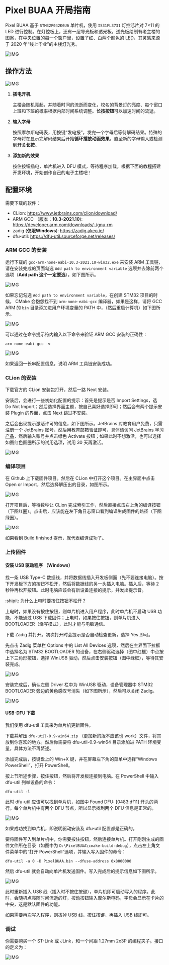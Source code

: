 # Pixel BUAA 开局指南

Pixel BUAA 基于 `STM32F042K6U6` 单片机，使用 `IS31FL3731` 灯控芯片对 7×11 的 LED 进行控制。在灯控板上，还有一层导光板和透光板，透光板绘制有老主楼的图案，在中央位置的每一个窗户里，设置了红、白两个颜色的 LED，其灵感来源于 2020 年“线上毕业”的主楼灯光秀。

![IMG](doc/heart-animation.jpeg)

## 操作方法

![IMG](doc/hardware-description.png)

1. **插电开机**

    主楼会随机亮起，并随着时间的流逝而变化，校名的背景灯的亮度、每个窗口上班和下班的概率根据内部时间系统调整。**长按按钮**可以加速时间的流逝。

2. **输入字母**

    按照摩尔斯电码表，用按键“发电报”，发完一个字母后等待解码结果。特殊的字母将在显示完解码结果后开始**循环播放动画效果**，直至新的字母输入或检测到**开关长按**。

3. **添加新的效果**

    按住按钮插电，单片机进入 DFU 模式，等待程序加载。根据下面的教程搭建开发环境，开始创作自己的电子主楼吧！

## 配置环境

需要下载的软件：

- CLion: https://www.jetbrains.com/clion/download/
- ARM GCC （版本：**10.3-2021.10**): https://developer.arm.com/downloads/-/gnu-rm
- zadig (**仅限Windows**): https://zadig.akeo.ie/
- dfu-util: https://dfu-util.sourceforge.net/releases/

### ARM GCC 的安装

运行下载的 `gcc-arm-none-eabi-10.3-2021.10-win32.exe` 来安装 ARM 工具链，请在安装完成的页面勾选 `Add path to environment variable` 选项并去除前两个选项（**Add path 这个一定要选**），如下图所示。

![IMG](doc/install-arm-gcc.png)

如果忘记勾选 `Add path to environment variable`，在创建 STM32 项目的时候， CMake 会抱怨找不到 `arm-none-eabi-gcc` 编译器，如果是这样，请将 GCC ARM 的 `bin` 目录添加进用户环境变量的 PATH 中，（然后重启计算机）如下图所示。

![IMG](doc/set-sys-env.png)

可以通过在命令提示符内输入以下命令来验证 ARM GCC 安装的正确性：

```arm-none-eabi-gcc -v```

![IMG](doc/arm-none-eabi-gcc-output.png)

如果返回一长串配置信息，说明 ARM 工具链安装成功。

### CLion 的安装

下载官方的 CLion 安装包打开，然后一路 Next 安装。

安装后，会进行一些初始化配置的提示：首先是提示是否 Import Settings，选 Do Not Import；然后选择界面主题，按自己喜好选择即可；然后会有两个提示安装 Plugin 的界面，点击 Next 跳过不安装。

之后会出现提示激活许可的信息，如下图所示。JetBrains 对教育用户免费，只需注册一个 JetBrains 账号，然后用教育邮箱验证即可，具体请访问 [JetBrains 学习产品](https://www.jetbrains.com/shop/eform/students)，然后输入账号并点击绿色 Activate 按钮；如果此时不想激活，也可以选择如图红色圆圈所示的试用选项，试用 30 天再激活。

![IMG](doc/activate-clion.png)

### 编译项目

在 Github 上下载固件项目。然后在 CLion 中打开这个项目。在主界面中点击 Open or Import，然后选择解压出的目录，如图所示。

![IMG](doc/clion-import.png)

打开项目后，等待数秒让 CLion 完成索引工作，然后直接点击右上角的编译按钮（下图红圈）。点击后，应该能在左下角日志窗口看到编译生成固件的路径（下图绿圈）。

![IMG](doc/clion-build.png)

如果看到 Build finished 提示，就代表编译成功了。

### 上传固件

#### 安装 USB 驱动程序 （Windows）

找一条 USB Type-C 数据线，并将数据线插入开发板侧面（先不要连接电脑）。按下开发板下方的按钮不松开，然后将数据线的另一头插入电脑。插入后，等待 2 秒钟再松开按钮。此时电脑应该会有新设备连接的提示，并发出提示音。

:shipit: 为什么上电时要按住按钮不松开？

上电时，如果没有按住按钮，则单片机进入用户程序，此时单片机不启动 USB 功能，不能通过 USB 下载固件；上电时，如果按住按钮，则单片机进入 BOOTLOADER（烧写模式），此时才能与电脑通信。

下载 Zadig 并打开。初次打开时会提示是否自动检查更新，选择 Yes 即可。

先点击 Zadig 菜单栏 Options 中的 List All Devices 选项，然后在主界面下拉框中选择名为 STM32 BOOTLOADER 的设备，在右侧驱动选择（图中红框）中点按上下三角形按钮，选择 WinUSB 驱动，然后点击安装按钮（图中绿框），等待其安装完成。

![IMG](doc/zadig-install.png)

安装完成后，确认左侧 Driver 栏中为 WinUSB 驱动，设备管理器中 STM32 BOOTLOADER 旁边的黄色感叹号消失（如下图所示），然后可以关闭 Zadig。

![IMG](doc/zadig-install-result.png)

#### USB-DFU 下载

我们使用 dfu-util 工具来为单片机更新固件。

下载并解压 `dfu-util-0.9-win64.zip` （更加新的版本应该也 work）文件，将其放到你喜欢的地方。然后你需要将 dfu-util-0.9-win64 目录添加进 PATH 环境变量，具体方法不再赘述。

添加完成后，按键盘上的 Win+X 键，并在屏幕左下角的菜单中选择“Windows PowerShell”，打开 PowerShell。

按上节所述步骤，按住按钮，然后将开发板连接到电脑。在 PowerShell 中输入 dfu-util 列举设备的命令：

```dfu-util -l```

此时 dfu-util 应该可以找到单片机，如图中 Found DFU: [0483:df11] 开头的两行。每个单片机中有两个 DFU 节点，所以显示找到两个 DFU 信息是正常的。

![IMG](doc/dfu-list.png)

如果成功找到单片机，即说明驱动安装及 dfu-util 配置都是正确的。

要将固件写入到单片机中，你需要按住按钮，然后连接单片机。打开刚刚生成的固件文件所在目录（如图中为 `D:\PixelBUAA\cmake-build-debug`），点击左上角文件菜单中的“打开 PowerShell”选项，并输入写入固件的命令：

```dfu-util -a 0 -D PixelBUAA.bin --dfuse-address 0x8000000```

然后 dfu-util 就会自动向单片机发送固件。写入完成后的提示信息如下图所示。

![IMG](doc/dfu-download.png)

此时重新插入 USB 线（插入时不按住按键），单片机即可启动写入的程序。此时，会随机点亮随时间流逝的灯，按动按钮输入摩尔斯电码，字母会显示在卡片的中央，这是默认固件的功能。

如果需要再次写入程序，则拔掉 USB 线，按住按键，再插入 USB 线即可。

### 调试

你需要购买一个 ST-Link 或 JLink，和一个间距 1.27mm 2x3P 的编程夹子。接口的定义为：

![IMG](doc/debug-pinout.png)